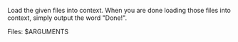 Load the given files into context. When you are done loading those files into
context, simply output the word "Done!".

Files: $ARGUMENTS
